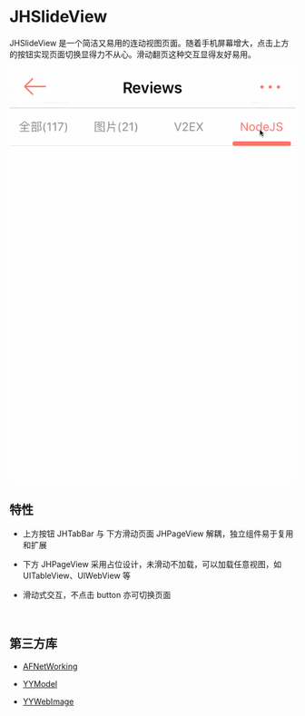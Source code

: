 # JHSlideView

JHSlideView 是一个简洁又易用的连动视图页面。随着手机屏幕增大，点击上方的按钮实现页面切换显得力不从心。滑动翻页这种交互显得友好易用。

![](README.gif)

## 特性

- 上方按钮 JHTabBar 与 下方滑动页面 JHPageView 解耦，独立组件易于复用和扩展
  
- 下方 JHPageView 采用占位设计，未滑动不加载，可以加载任意视图，如 UITableView、UIWebView 等
  
- 滑动式交互，不点击 button 亦可切换页面
  
  ​

## 第三方库

- [AFNetWorking](https://github.com/AFNetworking/AFNetworking)
  
- [YYModel](https://github.com/ibireme/YYModel)
  
- [YYWebImage](https://github.com/ibireme/YYWebImage)
  
  ​